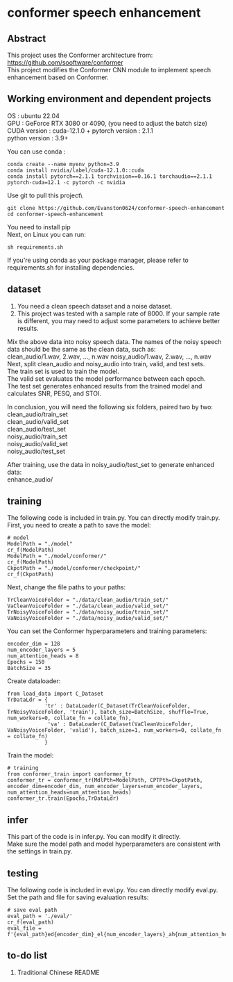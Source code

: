 # conformer speech enhancement
## Abstract
This project uses the Conformer architecture from:  
https://github.com/sooftware/conformer  
This project modifies the Conformer CNN module to implement speech enhancement based on Conformer.

## Working environment and dependent projects
OS : ubuntu 22.04  
GPU : GeForce RTX 3080 or 4090,  (you need to adjust the batch size)  
CUDA version : cuda-12.1.0 +
pytorch version : 2.1.1  
python version : 3.9+  

You can use conda :
```
conda create --name myenv python=3.9
conda install nvidia/label/cuda-12.1.0::cuda
conda install pytorch==2.1.1 torchvision==0.16.1 torchaudio==2.1.1 pytorch-cuda=12.1 -c pytorch -c nvidia
```

Use git to pull this project\
```
git clone https://github.com/Evanston0624/conformer-speech-enhancement
cd conformer-speech-enhancement
```

You need to install pip\
Next, on Linux you can run:
```
sh requirements.sh
```
If you're using conda as your package manager, please refer to requirements.sh for installing dependencies.  
## dataset
1. You need a clean speech dataset and a noise dataset.
2. This project was tested with a sample rate of 8000. If your sample rate is different, you may need to adjust some parameters to achieve better results.  

Mix the above data into noisy speech data. The names of the noisy speech data should be the same as the clean data, such as:  
clean_audio/1.wav, 2.wav, ..., n.wav
noisy_audio/1.wav, 2.wav, ..., n.wav
Next, split clean_audio and noisy_audio into train, valid, and test sets.  
The train set is used to train the model.  
The valid set evaluates the model performance between each epoch.  
The test set generates enhanced results from the trained model and calculates SNR, PESQ, and STOI.  

In conclusion, you will need the following six folders, paired two by two:  
clean_audio/train_set  
clean_audio/valid_set  
clean_audio/test_set  
noisy_audio/train_set  
noisy_audio/valid_set  
noisy_audio/test_set  

After training, use the data in noisy_audio/test_set to generate enhanced data:  
enhance_audio/  

## training
The following code is included in train.py. You can directly modify train.py.  
First, you need to create a path to save the model:  
```
# model
ModelPath = "./model"
cr_f(ModelPath)
ModelPath = "./model/conformer/"
cr_f(ModelPath)
CkpotPath = "./model/conformer/checkpoint/"
cr_f(CkpotPath)
```
Next, change the file paths to your paths:  
```
TrCleanVoiceFolder = "./data/clean_audio/train_set/"
VaCleanVoiceFolder = "./data/clean_audio/valid_set/"
TrNoisyVoiceFolder = "./data/noisy_audio/train_set/"
VaNoisyVoiceFolder = "./data/noisy_audio/valid_set/"
```

You can set the Conformer hyperparameters and training parameters:  
```
encoder_dim = 128
num_encoder_layers = 5
num_attention_heads = 8
Epochs = 150
BatchSize = 35
```

Create dataloader:  
```
from load_data import C_Dataset
TrDataLdr = {
            'tr' : DataLoader(C_Dataset(TrCleanVoiceFolder, TrNoisyVoiceFolder, 'train'), batch_size=BatchSize, shuffle=True, num_workers=0, collate_fn = collate_fn),
             'va' : DataLoader(C_Dataset(VaCleanVoiceFolder, VaNoisyVoiceFolder, 'valid'), batch_size=1, num_workers=0, collate_fn = collate_fn)
            }
```

Train the model:  
```
# training
from conformer_train import conformer_tr
conformer_tr = conformer_tr(MdlPth=ModelPath, CPTPth=CkpotPath, encoder_dim=encoder_dim, num_encoder_layers=num_encoder_layers, num_attention_heads=num_attention_heads)
conformer_tr.train(Epochs,TrDataLdr)
```
## infer
This part of the code is in infer.py. You can modify it directly.  
Make sure the model path and model hyperparameters are consistent with the settings in train.py.  

## testing
The following code is included in eval.py. You can directly modify eval.py.  
Set the path and file for saving evaluation results:  
```
# save eval path
eval_path = './eval/'
cr_f(eval_path)
eval_file = f'{eval_path}ed{encoder_dim}_el{num_encoder_layers}_ah{num_attention_heads}.txt'
```

## to-do list
1. Traditional Chinese README
